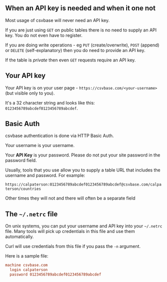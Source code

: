 <!--
title = "Do I use an API key?  How do I authenticate?"
description = "HTTP Basic Auth and .netrc"
draft = false
created = 2024-08-09
updated = 2024-08-09
category = "basics"
-->

## When an API key is needed and when it one not

Most usage of csvbase will never need an API key.

If you are just using `GET` on public tables there is no need to supply an API
key.  You do not even have to register.

If you are doing write operations - eg `PUT` (create/overwrite), `POST`
(append) or `DELETE` (self-explanatory) then you do need to provide an API key.

If the table is *private* then even `GET` requests require an API key.

## Your API key

Your API key is on your user page - `https://csvbase.com/<your-username>` (but visible only to you).

It's a 32 character string and looks like this: `0123456789abcdef0123456789abcdef`.

## Basic Auth

csvbase authentication is done via HTTP Basic Auth.

Your username is your username.

Your **API Key** is your password.  Please do not put your site password in the
password field.

Usually, tools that you use allow you to supply a table URL that includes the
username and password.  For example:

`https://calpaterson:0123456789abcdef0123456789abcdef@csvbase.com/calpaterson/countries`

Other times they will not and there will often be a separate field

## The `~/.netrc` file

On unix systems, you can put your username and API key into your `~/.netrc`
file.  Many tools will pick up credentials in this file and use them
automatically.

Curl will use credentials from this file if you pass the `-n` argument.

Here is a sample file:

```ini
machine csvbase.com
  login calpaterson
  password 0123456789abcdef0123456789abcdef
```
